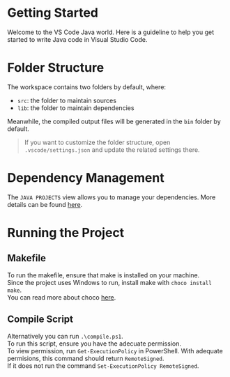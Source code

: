 # Getting Started

Welcome to the VS Code Java world. Here is a guideline to help you get started to write Java code in Visual Studio Code.

# Folder Structure

The workspace contains two folders by default, where:

- `src`: the folder to maintain sources
- `lib`: the folder to maintain dependencies

Meanwhile, the compiled output files will be generated in the `bin` folder by default.

> If you want to customize the folder structure, open `.vscode/settings.json` and update the related settings there.

# Dependency Management

The `JAVA PROJECTS` view allows you to manage your dependencies. More details can be found [here](https://github.com/microsoft/vscode-java-dependency#manage-dependencies).

# Running the Project

## Makefile
To run the makefile, ensure that make is installed on your machine.  
Since the project uses Windows to run, install make with `choco install make`.  
You can read more about choco [here](https://chocolatey.org/install).

## Compile Script
Alternatively you can run `.\compile.ps1`.  
To run this script, ensure you have the adecuate permission.  
To view permission, run `Get-ExecutionPolicy` in PowerShell. With adequate permisions, this command should return `RemoteSigned`.  
If it does not run the command `Set-ExecutionPolicy RemoteSigned`.